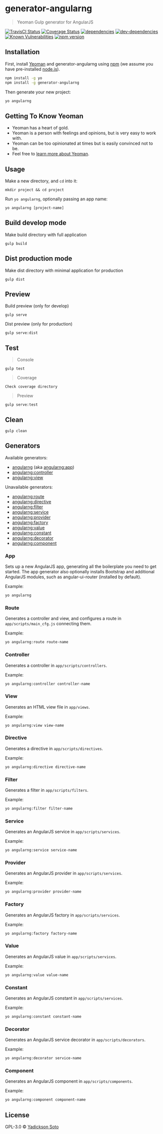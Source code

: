 # generator-angularng
> Yeoman Gulp generator for AngularJS 

[![TravisCI Status][travis-image]][travis-url]
[![Coverage Status][coveralls-image]][coveralls-url]
[![dependencies][dependencies-image]][dependencies-url]
[![dev-dependencies][dev-dependencies-image]][dev-dependencies-url]
[![Known Vulnerabilities][vulnerabilities-image]][vulnerabilities-url]
[![npm version][npm-image]][npm-url]

## Installation

First, install [Yeoman](http://yeoman.io) and generator-angularng using [npm](https://www.npmjs.com/) (we assume you have pre-installed [node.js](https://nodejs.org/)).

```bash
npm install -g yo
npm install -g generator-angularng
```

Then generate your new project:

```bash
yo angularng
```

## Getting To Know Yeoman

 * Yeoman has a heart of gold.
 * Yeoman is a person with feelings and opinions, but is very easy to work with.
 * Yeoman can be too opinionated at times but is easily convinced not to be.
 * Feel free to [learn more about Yeoman](http://yeoman.io/).

## Usage

Make a new directory, and `cd` into it:

```
mkdir project && cd project
```

Run `yo angularng`, optionally passing an app name:
```
yo angularng [project-name]
```
## Build develop mode

Make build directory with full application

```
gulp build
```

## Dist production mode

Make dist directory with minimal application for production

```
gulp dist
```

## Preview

Build preview (only for develop)

```
gulp serve
```

Dist preview (only for production)

```
gulp serve:dist
```

## Test

> Console

```
gulp test
```

> Coverage

```
Check coverage directory
```

> Preview

```
gulp serve:test
```

## Clean

```
gulp clean
```

## Generators

Available generators:

* [angularng](#app) (aka [angularng:app](#app))
* [angularng:controller](#controller)
* [angularng:view](#view)

Unavailable generators:

* [angularng:route](#route)
* [angularng:directive](#directive)
* [angularng:filter](#filter)
* [angularng:service](#service)
* [angularng:provider](#provider)
* [angularng:factory](#factory)
* [angularng:value](#value)
* [angularng:constant](#constant)
* [angularng:decorator](#decorator)
* [angularng:component](#component)


### App
Sets up a new AngularJS app, generating all the boilerplate you need to get started. The app generator also optionally installs Bootstrap and additional AngularJS modules, such as angular-ui-router (installed by default).

Example:
```bash
yo angularng
```

### Route
Generates a controller and view, and configures a route in `app/scripts/main_cfg.js` connecting them.

Example:
```bash
yo angularng:route route-name
```

### Controller
Generates a controller in `app/scripts/controllers`.

Example:
```bash
yo angularng:controller controller-name
```

### View
Generates an HTML view file in `app/views`.

Example:
```bash
yo angularng:view view-name
```

### Directive
Generates a directive in `app/scripts/directives`.

Example:
```bash
yo angularng:directive directive-name
```

### Filter
Generates a filter in `app/scripts/filters`.

Example:
```bash
yo angularng:filter filter-name
```

### Service
Generates an AngularJS service in `app/scripts/services`.

Example:
```bash
yo angularng:service service-name
```

### Provider
Generates an AngularJS provider in `app/scripts/services`.

Example:
```bash
yo angularng:provider provider-name
```

### Factory
Generates an AngularJS factory in `app/scripts/services`.

Example:
```bash
yo angularng:factory factory-name
```

### Value
Generates an AngularJS value in `app/scripts/services`.

Example:
```bash
yo angularng:value value-name
```

### Constant
Generates an AngularJS constant in `app/scripts/services`.

Example:
```bash
yo angularng:constant constant-name
```

### Decorator
Generates an AngularJS service decorator in `app/scripts/decorators`.

Example:
```bash
yo angularng:decorator service-name
```

### Component
Generates an AngularJS component in `app/scripts/components`.

Example:
```bash
yo angularng:component component-name
```

## License

GPL-3.0 © [Yadickson Soto](https://github.com/yadickson)


[travis-image]: https://travis-ci.org/yadickson/generator-angularng.svg
[travis-url]: https://travis-ci.org/yadickson/generator-angularng

[coveralls-image]: https://coveralls.io/repos/github/yadickson/generator-angularng/badge.svg
[coveralls-url]: https://coveralls.io/github/yadickson/generator-angularng

[dependencies-image]: https://david-dm.org/yadickson/generator-angularng/status.svg
[dependencies-url]: https://david-dm.org/yadickson/generator-angularng?view=list

[dev-dependencies-image]: https://david-dm.org/yadickson/generator-angularng/dev-status.svg
[dev-dependencies-url]: https://david-dm.org/yadickson/generator-angularng?type=dev&view=list

[vulnerabilities-image]: https://snyk.io/package/npm/generator-angularng/badge.svg
[vulnerabilities-url]: https://snyk.io/package/npm/generator-angularng

[npm-image]: https://badge.fury.io/js/generator-angularng.svg
[npm-url]: https://badge.fury.io/js/generator-angularng
